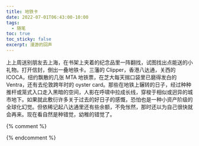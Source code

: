 ```yaml
---
title: 地铁卡
date: 2022-07-01T06:43:00-10:00
tags:
  - 随笔
toc: true
toc_sticky: false
excerpt: 漫游的回声
---
```


上上周送别朋友去上海，在书架上夹着的纪念品里一阵翻找，试图找出点能送的小礼物。打开信封，倒出一叠地铁卡。三藩的 Clipper，香港八达通，关西的 ICOCA，纽约飘散的几张 MTA 地铁票，在芝大每天揣口袋里已磨得发白的 Ventra，还有去伦敦跨年时的 oyster card。那些在地铁上辗转的日子，经过种种推杆或笼式入口走入黑暗的空间，人影在呼啸中拉成长线，穿梭于相似或迥异的城市地下。如果就此敷衍许多关于过去的好日子的感慨，恐怕也是一种小资产阶级的全球化幻觉。但依稀记起八达通里还有些余额，不免怅然，那时还以为自己很快就会再来。现在看自然是种错觉，幼稚的错觉了。



{% comment %}

{% endcomment %}

